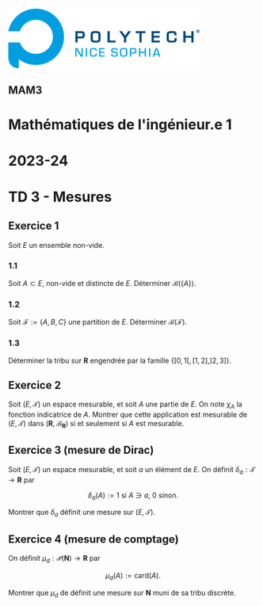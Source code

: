 ![PNS](https://raw.githubusercontent.com/pns-mam/mi1/master/logo-pns.png)
## MAM3
# Mathématiques de l'ingénieur.e 1
# 2023-24

# TD 3 - Mesures

## Exercice 1
Soit $E$ un ensemble non-vide.

### 1.1
Soit $A \subset E$, non-vide et distincte de $E$. Déterminer $\mathscr{B}(\lbrace A \rbrace)$.

### 1.2
Soit $\mathscr{F}:=\lbrace A,B,C \rbrace$ une partition de $E$. Déterminer $\mathscr{B}(\mathscr{F})$.

### 1.3
Déterminer la tribu sur $\mathbf{R}$ engendrée par la famille $\lbrace [0,1[,[1,2],]2,3] \rbrace$.

## Exercice 2
Soit $(E,\mathscr{T})$ un espace mesurable, et soit $A$ une partie de $E$. On note $\chi_A$ la fonction indicatrice de $A$. Montrer que cette application est mesurable de $(E,\mathscr{T})$ dans $(\mathbf{R},\mathscr{B}_{\mathbf{R}})$ si et seulement si $A$ est mesurable.

## Exercice 3 (mesure de Dirac)
Soit $(E,\mathscr{T})$ un espace mesurable, et soit $a$ un élément de $E$. On définit
$\delta_a : \mathscr{T} \to \mathbf{R}$ par

$$ \delta_a(A) := 1 \text{ si $A \ni a$, $0$ sinon.} $$

Montrer que $\delta_a$ définit une mesure sur
$(E,\mathscr{T})$.

## Exercice 4 (mesure de comptage)
On définit $\mu_d : \mathscr{P}(\mathbf{N}) \to \mathbf{R}$ par

$$ \mu_d(A) := \text{card}(A). $$

Montrer que $\mu_d$ de définit une mesure sur $\mathbf{N}$ muni de sa tribu discrète.